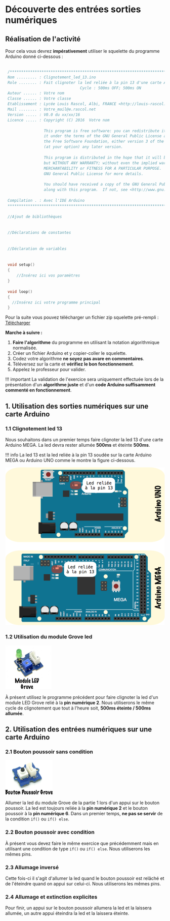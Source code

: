 # Découverte des entrées sorties numériques

## Réalisation de l'activité

Pour cela vous devrez **impérativement** utiliser le squelette du programme Arduino donné ci-dessous :

``` c++

 /**************************************************************************************************
 Nom ......... : Clignotement_led_13.ino
 Role ........ : Fait clignoter la led reliée à la pin 13 d'une carte Arduino MEGA
 								 Cycle : 500ms OFF; 500ms ON
 Auteur ...... : Votre nom
 Classe ...... : Votre classe
 Etablissement : Lycée Louis Rascol, Albi, FRANCE <http://louis-rascol.entmip.fr/>
 Mail ........ : Votre_mail@e.rascol.net
 Version ..... : V0.0 du xx/xx/16
 Licence ..... : Copyright (C) 2016  Votre nom

                 This program is free software: you can redistribute it and/or modify
                 it under the terms of the GNU General Public License as published by
                 the Free Software Foundation, either version 3 of the License, or
                 (at your option) any later version.

                 This program is distributed in the hope that it will be useful,
                 but WITHOUT ANY WARRANTY; without even the implied warranty of
                 MERCHANTABILITY or FITNESS FOR A PARTICULAR PURPOSE.  See the
                 GNU General Public License for more details.

                 You should have received a copy of the GNU General Public License
                 along with this program.  If not, see <http://www.gnu.org/licenses/>

 Compilation . : Avec l'IDE Arduino
 ****************************************************************************************************/

 //Ajout de bibliothèques


 //Déclarations de constantes


 //Déclaration de variables


 void setup()
 {
	 //Insérez ici vos paramètres
 }

 void loop()
 {
   //Insérez ici votre programme principal
 }
```

Pour la suite vous pouvez télécharger un fichier zip squelette pré-rempli : [Télécharger](ressources/Squelette_Arduino_Rascol.zip)

**Marche à suivre :**

1. **Faire l'algorithme** du programme en utilisant la notation algorithmique normalisée.
2. Créer un fichier Arduino et y copier-coller le squelette.
3. Codez votre algorithme **ne soyez pas avare en commentaires**.
4. Téléversez sur la carte et **vérifiez le bon fonctionnement**.
5. Appelez le professeur pour valider.

!!! important
    La validation de l'exercice sera uniquement effectuée lors de la présentation d'un **algorithme juste** et d'un **code Arduino suffisamment commenté en fonctionnement**.

## 1. Utilisation des sorties numériques sur une carte Arduino

### 1.1 Clignotement led 13

Nous souhaitons dans un premier temps faire clignoter la led 13 d'une carte Arduino MEGA. La led devra rester allumée **500ms** et éteinte **500ms**.

!!! info
    La led 13 est la led reliée à la pin 13 soudée sur la carte Arduino MEGA ou Arduino UNO comme le montre la figure ci-dessous.

![](figures/Led13.png)

### 1.2 Utilisation du module Grove led

![](figures/Led_Grove.png)

À présent utilisez le programme précédent pour faire clignoter la led d'un module LED Grove relié à la **pin numérique 2**.
Nous utiliserons le même cycle de clignotement que tout à l'heure soit, **500ms éteinte / 500ms allumée**.

## 2. Utilisation des entrées numériques sur une carte Arduino

### 2.1 Bouton poussoir sans condition

![](figures/BP_Grove.png)

Allumer la led du module Grove de la partie 1 lors d'un appui sur le bouton poussoir. La led est toujours reliée à la **pin numérique 2** et le bouton poussoir à la **pin numérique 6**. Dans un premier temps, **ne pas se servir** de la condition ```if()``` ou ```if() else```.

### 2.2 Bouton poussoir avec condition

À présent vous devez faire le même exercice que précédemment mais en utilisant une condition de type ```if()``` ou ```if() else```. Nous utiliserons les mêmes pins.

### 2.3 Allumage inversé

Cette fois-ci il s'agit d'allumer la led quand le bouton poussoir est relâché et de l'éteindre quand on appui sur celui-ci. Nous utiliserons les mêmes pins.

### 2.4 Allumage et extinction explicites

Pour finir, un appui sur le bouton poussoir allumera la led et la laissera allumée, un autre appui éteindra la led et la laissera éteinte.
